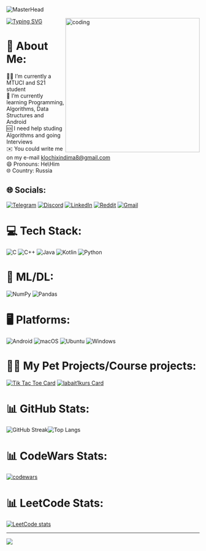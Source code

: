 ![MasterHead](https://cdna.artstation.com/p/assets/images/images/028/102/058/original/pixel-jeff-matrix-s.gif?1593487263)

<a href="https://git.io/typing-svg"><img src="https://readme-typing-svg.herokuapp.com?font=Fira+Code&weight=900&pause=1000&vCenter=true&width=506&lines=HI%2C+I'm+Dmitriy+and+I'm+an+Android+dev" alt="Typing SVG" /></a>
<img height="350" align="right" alt="coding" src="https://lh4.googleusercontent.com/cUc7YlG4DC9ALgyi-4jXjDKzl0RoGuqOmqsPDuZOK-CsFtSLosxRui9Cb-3XcgDIPXQ=w2400">


# 💫 About Me:
👨‍🎓 I’m currently a MTUCI and S21 student <br>
🌱 I’m currently learning Programming, Algorithms, Data Structures and Android<br>
🆘 I need help studing Algorithms and going Interviews <br>
✉️ You could write me on my e-mail klochixindima8@gmail.com<br>
😄 Pronouns: He\Him<br>
🌐 Country: Russia<br>



## 🌐 Socials:
[![Telegram](https://img.shields.io/badge/Telegram-2CA5E0?logo=telegram&logoColor=white)](https://t.me/klodmit)
[![Discord](https://img.shields.io/badge/Discord-%237289DA.svg?logo=discord&logoColor=white)](https://discord.gg/XABfNJvr86) 
[![LinkedIn](https://img.shields.io/badge/LinkedIn-%230077B5.svg?logo=linkedin&logoColor=white)]()
[![Reddit](https://img.shields.io/badge/Reddit-%23FF4500.svg?logo=Reddit&logoColor=white)](https://www.reddit.com/user/LORDDMITRIY)
[![Gmail](https://img.shields.io/badge/Gmail-D14836?logo=gmail&logoColor=white)](klochixindima8@gmail.com)


 



# 💻 Tech Stack:
![C](https://img.shields.io/badge/c-%2300599C.svg?style=for-the-badge&logo=c&logoColor=white)
![C++](https://img.shields.io/badge/c++-%2300599C.svg?style=for-the-badge&logo=c%2B%2B&logoColor=white)
![Java](https://img.shields.io/badge/java-%23ED8B00.svg?style=for-the-badge&logo=openjdk&logoColor=white)
![Kotlin](https://img.shields.io/badge/kotlin-%237F52FF.svg?style=for-the-badge&logo=kotlin&logoColor=white)
![Python](https://img.shields.io/badge/python-3670A0?style=for-the-badge&logo=python&logoColor=ffdd54)

# 🔬 ML/DL:
![NumPy](https://img.shields.io/badge/numpy-%23013243.svg?style=for-the-badge&logo=numpy&logoColor=white)
![Pandas](https://img.shields.io/badge/pandas-%23150458.svg?style=for-the-badge&logo=pandas&logoColor=white)

# 🖥️ Platforms:
![Android](https://img.shields.io/badge/Android-3DDC84?style=for-the-badge&logo=android&logoColor=white)
![macOS](https://img.shields.io/badge/mac%20os-000000?style=for-the-badge&logo=macos&logoColor=F0F0F0)
![Ubuntu](https://img.shields.io/badge/Ubuntu-E95420?style=for-the-badge&logo=ubuntu&logoColor=white)
![Windows](https://img.shields.io/badge/Windows-0078D6?style=for-the-badge&logo=windows&logoColor=white)


# 👨‍💻 My Pet Projects/Course projects:
[![Tik Tac Toe Card](https://github-readme-stats.vercel.app/api/pin/?username=klodmit&repo=tictactoegame&theme=dark)](https://github.com/klodmit/tictactoegame)
[![labait1kurs Card](https://github-readme-stats.vercel.app/api/pin/?username=klodmit&repo=labait1kurs&theme=dark)](https://github.com/klodmit/labait1kurs)



# 📊 GitHub Stats:
![GitHub Streak](https://streak-stats.demolab.com?user=klodmit&theme=dark&date_format=j%20M%5B%20Y%5D)![Top Langs](https://github-readme-stats.vercel.app/api/top-langs/?username=klodmit&theme=dark&layout=donut)

# 📊 CodeWars Stats:
 [![codewars](https://www.codewars.com/users/klodmit/badges/large)](https://www.codewars.com/users/klodmit)
 
# 📊 LeetCode Stats:
 [![LeetCode stats](https://leetcode-stats-six.vercel.app/api?username=klodmit&theme=dark)](https://leetcode.com/klodmit/)



---
![](https://komarev.com/ghpvc/?username=klodmit)
